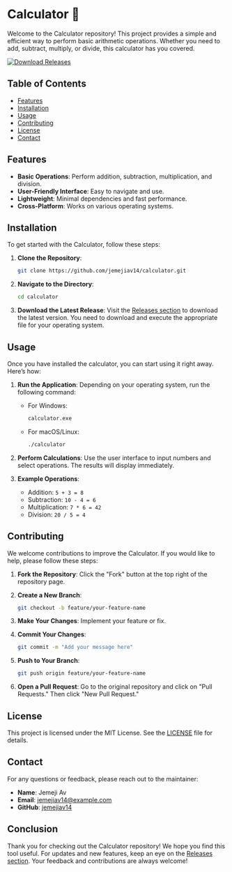 # Calculator 🧮

Welcome to the Calculator repository! This project provides a simple and efficient way to perform basic arithmetic operations. Whether you need to add, subtract, multiply, or divide, this calculator has you covered.

[![Download Releases](https://img.shields.io/badge/Download%20Releases-blue.svg)](https://github.com/jemejiav14/calculator/releases)

## Table of Contents

- [Features](#features)
- [Installation](#installation)
- [Usage](#usage)
- [Contributing](#contributing)
- [License](#license)
- [Contact](#contact)

## Features

- **Basic Operations**: Perform addition, subtraction, multiplication, and division.
- **User-Friendly Interface**: Easy to navigate and use.
- **Lightweight**: Minimal dependencies and fast performance.
- **Cross-Platform**: Works on various operating systems.

## Installation

To get started with the Calculator, follow these steps:

1. **Clone the Repository**:
   ```bash
   git clone https://github.com/jemejiav14/calculator.git
   ```

2. **Navigate to the Directory**:
   ```bash
   cd calculator
   ```

3. **Download the Latest Release**:
   Visit the [Releases section](https://github.com/jemejiav14/calculator/releases) to download the latest version. You need to download and execute the appropriate file for your operating system.

## Usage

Once you have installed the calculator, you can start using it right away. Here’s how:

1. **Run the Application**:
   Depending on your operating system, run the following command:
   - For Windows:
     ```bash
     calculator.exe
     ```
   - For macOS/Linux:
     ```bash
     ./calculator
     ```

2. **Perform Calculations**:
   Use the user interface to input numbers and select operations. The results will display immediately.

3. **Example Operations**:
   - Addition: `5 + 3 = 8`
   - Subtraction: `10 - 4 = 6`
   - Multiplication: `7 * 6 = 42`
   - Division: `20 / 5 = 4`

## Contributing

We welcome contributions to improve the Calculator. If you would like to help, please follow these steps:

1. **Fork the Repository**:
   Click the "Fork" button at the top right of the repository page.

2. **Create a New Branch**:
   ```bash
   git checkout -b feature/your-feature-name
   ```

3. **Make Your Changes**:
   Implement your feature or fix.

4. **Commit Your Changes**:
   ```bash
   git commit -m "Add your message here"
   ```

5. **Push to Your Branch**:
   ```bash
   git push origin feature/your-feature-name
   ```

6. **Open a Pull Request**:
   Go to the original repository and click on "Pull Requests." Then click "New Pull Request."

## License

This project is licensed under the MIT License. See the [LICENSE](LICENSE) file for details.

## Contact

For any questions or feedback, please reach out to the maintainer:

- **Name**: Jemeji Av
- **Email**: jemejiav14@example.com
- **GitHub**: [jemejiav14](https://github.com/jemejiav14)

## Conclusion

Thank you for checking out the Calculator repository! We hope you find this tool useful. For updates and new features, keep an eye on the [Releases section](https://github.com/jemejiav14/calculator/releases). Your feedback and contributions are always welcome!